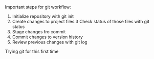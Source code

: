 Important steps for git workflow:

1. Initialize repository with git init
2. Create changes to project files
3 Check status of those files with git status
4. Stage changes fro commit
5. Commit changes to version history
6. Review previous changes with git log

Trying git for this first time
